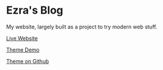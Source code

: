 Ezra's Blog
====

My website, largely built as a project to try modern web stuff.

[Live Website](http://www.ezrasavard.com)

[Theme Demo](http://www.ezrasavard.com/ezorademo)

[Theme on Github](http://www.github.com/ezrasavard/ezora-jekyll-theme)
